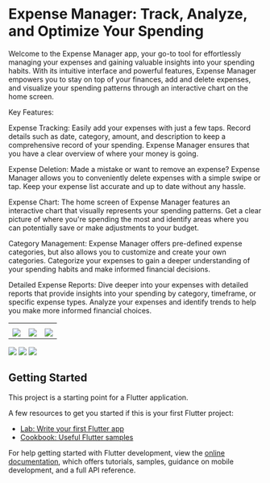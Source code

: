 # Expense Manager: Track, Analyze, and Optimize Your Spending


Welcome to the Expense Manager app, your go-to tool for effortlessly managing your expenses and gaining valuable insights into your spending habits. With its intuitive interface and powerful features, Expense Manager empowers you to stay on top of your finances, add and delete expenses, and visualize your spending patterns through an interactive chart on the home screen.

Key Features:

Expense Tracking: Easily add your expenses with just a few taps. Record details such as date, category, amount, and description to keep a comprehensive record of your spending. Expense Manager ensures that you have a clear overview of where your money is going.

Expense Deletion: Made a mistake or want to remove an expense? Expense Manager allows you to conveniently delete expenses with a simple swipe or tap. Keep your expense list accurate and up to date without any hassle.

Expense Chart: The home screen of Expense Manager features an interactive chart that visually represents your spending patterns. Get a clear picture of where you're spending the most and identify areas where you can potentially save or make adjustments to your budget.

Category Management: Expense Manager offers pre-defined expense categories, but also allows you to customize and create your own categories. Categorize your expenses to gain a deeper understanding of your spending habits and make informed financial decisions.

Detailed Expense Reports: Dive deeper into your expenses with detailed reports that provide insights into your spending by category, timeframe, or specific expense types. Analyze your expenses and identify trends to help you make more informed financial choices.

<!DOCTYPE html>
<html>
<head>
 </head>
<body>
  <table>
    <tr>
     <th></th>
      <th></th>
      <th></th></th>
  </tr>
    <tr>
      <td data-label="Column 1"><img src='redmeimg\page1.jpg' ></td>
      <td data-label="Column 2"><img src='redmeimg\page2.jpg' ></td>
    <td data-label="Column 3"><img src='redmeimg\page3.jpg' ></td>
    </tr>
  </table>
</body>
</html>

![](redmeimg\page1.jpg)
![](redmeimg\page2.jpg)
![](redmeimg\page3.jpg)

## Getting Started


This project is a starting point for a Flutter application.

A few resources to get you started if this is your first Flutter project:

- [Lab: Write your first Flutter app](https://docs.flutter.dev/get-started/codelab)
- [Cookbook: Useful Flutter samples](https://docs.flutter.dev/cookbook)

For help getting started with Flutter development, view the
[online documentation](https://docs.flutter.dev/), which offers tutorials,
samples, guidance on mobile development, and a full API reference.
